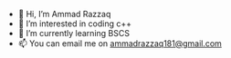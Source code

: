 - 👋 Hi, I’m Ammad Razzaq
- 👀 I’m interested in coding c++ 
- 🌱 I’m currently learning BSCS
- 📫 You can email me on ammadrazzaq181@gmail.com

<!---
ammadrazzaq28/ammadrazzaq28 is a ✨ special ✨ repository because its `README.md` (this file) appears on your GitHub profile.
You can click the Preview link to take a look at your changes.
--->
